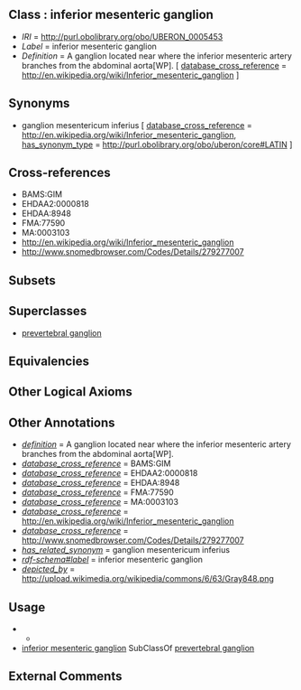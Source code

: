 
## Class : inferior mesenteric ganglion

 * *IRI* = http://purl.obolibrary.org/obo/UBERON_0005453
 * *Label* = inferior mesenteric ganglion
 * *Definition* = A ganglion located near where the inferior mesenteric artery branches from the abdominal aorta[WP]. [ [database_cross_reference](../../ef/oboInOwl#hasDbXref.md) = http://en.wikipedia.org/wiki/Inferior_mesenteric_ganglion ]

## Synonyms

 * ganglion mesentericum inferius [ [database_cross_reference](../../ef/oboInOwl#hasDbXref.md) = http://en.wikipedia.org/wiki/Inferior_mesenteric_ganglion, [has_synonym_type](../../pe/oboInOwl#hasSynonymType.md) = http://purl.obolibrary.org/obo/uberon/core#LATIN ]

## Cross-references

 * BAMS:GIM
 * EHDAA2:0000818
 * EHDAA:8948
 * FMA:77590
 * MA:0003103
 * http://en.wikipedia.org/wiki/Inferior_mesenteric_ganglion
 * http://www.snomedbrowser.com/Codes/Details/279277007

## Subsets


## Superclasses

 * [prevertebral ganglion](../../UBERON/64/UBERON_0003964.md)

## Equivalencies


## Other Logical Axioms


## Other Annotations

 * *[definition](../../IAO/15/IAO_0000115.md)* = A ganglion located near where the inferior mesenteric artery branches from the abdominal aorta[WP].
 * *[database_cross_reference](../../ef/oboInOwl#hasDbXref.md)* = BAMS:GIM
 * *[database_cross_reference](../../ef/oboInOwl#hasDbXref.md)* = EHDAA2:0000818
 * *[database_cross_reference](../../ef/oboInOwl#hasDbXref.md)* = EHDAA:8948
 * *[database_cross_reference](../../ef/oboInOwl#hasDbXref.md)* = FMA:77590
 * *[database_cross_reference](../../ef/oboInOwl#hasDbXref.md)* = MA:0003103
 * *[database_cross_reference](../../ef/oboInOwl#hasDbXref.md)* = http://en.wikipedia.org/wiki/Inferior_mesenteric_ganglion
 * *[database_cross_reference](../../ef/oboInOwl#hasDbXref.md)* = http://www.snomedbrowser.com/Codes/Details/279277007
 * *[has_related_synonym](../../ym/oboInOwl#hasRelatedSynonym.md)* = ganglion mesentericum inferius
 * *[rdf-schema#label](../../el/rdf-schema#label.md)* = inferior mesenteric ganglion
 * *[depicted_by](../../depicted/by/depicted_by.md)* = http://upload.wikimedia.org/wikipedia/commons/6/63/Gray848.png

## Usage

 * -
 * [inferior mesenteric ganglion](../../UBERON/53/UBERON_0005453.md) SubClassOf [prevertebral ganglion](../../UBERON/64/UBERON_0003964.md)

## External Comments

